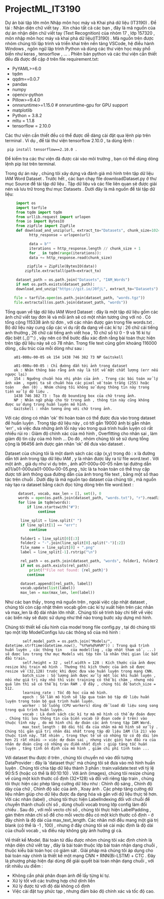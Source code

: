 # ProjectML_IT3190
Dự án bài tập lớn môn Nhập môn học máy và Khai phá dữ liệu (IT3190) . Đề tài : Nhận diện chữ viết tay .
Xin chào tất cả các bạn , đây là mã nguồn của dự án nhận diện chữ viết tay (Text Recognition) của nhóm 17 , lớp 157320 , môn nhập môn học máy và khai phá dữ liệu(IT3190) . Mã nguồn trên được nhóm chúng tôi lập trình và triển khai trên nền tảng VSCode, hệ điều hành Windows , ngôn ngữ lập trình Python và dùng các thư viện học máy phổ biến như keras , tensorflow , ... . Phiên bản python và các thư viện cần thiết đều đã được đề cập ở trên file requirement.txt:

- PyYAML>=6.0
- tqdm
- qqdm==0.0.7
- pandas
- numpy
- opencv-python
- Pillow>=9.4.0
- onnxruntime>=1.15.0  # onnxruntime-gpu for GPU support
- matplotlib
- Python = 3.8.2
- mltu = 1.1.8
- tensorflow = 2.10.0


Các thư viện cần thiết đều có thể được dễ dàng cài đặt qua lệnh pip trên terminal . Ví dụ , để tải thư viện tensorflow 2.10.0 , ta dùng lệnh :

     pip install tensorflow==2.10.0 .

Để kiểm tra các thư viện đã được cài vào môi trường , bạn có thể dùng dòng lệnh pip list trên terminal.


Trong dự án này , chúng tôi xây dựng và đánh giá mô hình trên tập dữ liệu IAM Word Dataset . Trước hết , các bạn chạy file downloadDataset.py ở thư mục Source để tải tập dữ liệu . Tập dữ liệu và các file liên quan sẽ được giải nén và lưu trữ trong thư mục Datasets . Dưới đây là mã nguồn để tải tập dữ liệu: 

```python
     import os
     import tarfile
     from tqdm import tqdm
     from urllib.request import urlopen
     from io import BytesIO
     from zipfile import ZipFile
     def download_and_unzip(url, extract_to="Datasets", chunk_size=1024*1024):
           http_response = urlopen(url)

           data = b""
           iterations = http_response.length // chunk_size + 1
           for _ in tqdm(range(iterations)):
           data += http_response.read(chunk_size)

          zipfile = ZipFile(BytesIO(data))
         zipfile.extractall(path=extract_to)

     dataset_path = os.path.join("Datasets", "IAM_Words")
     if not os.path.exists(dataset_path):
     download_and_unzip("https://git.io/J0fjL", extract_to="Datasets")

    file = tarfile.open(os.path.join(dataset_path, "words.tgz"))
    file.extractall(os.path.join(dataset_path, "words"))
```

Tổng quan về tập dữ liệu IAM Word Dataset : đây là một tập dữ liệu gồm các ảnh chữ viết tay đơn lẻ và mỗi ảnh sẽ có một nhãn tương ứng với nó . Có tổng cộng 115338 ảnh từ đơn , với các nhãn được gán trong file words.txt . Bộ dữ liệu này cung cấp các ví dụ rất đa dạng về các kí tự : 26 chữ cái tiếng anh thường , 26 chữ cái tiếng anh viết hoa , 10 chữ số từ 0 - 9 và 16 kí tự đặc biệt (.,()'":) , vậy nên có thể bước đầu xác định rằng bài toán thực hiện trên tập dữ liệu này sẽ có 78 nhãn. Trong file text cũng gồm khoảng 116000 dòng , cấu trúc của mỗi dòng như sau : 

```text
    a01-000u-00-05 ok 154 1438 746 382 73 NP Gaitskell

    a01-000u-00-05 : Chỉ đường dẫn tới ảnh trong dataset
    ok : Nhãn thông báo rằng ảnh này là tốt về mặt chất lượng (err nếu ngược lại)
    154 : Ngưỡng chuẩn hóa nhị phân của ảnh . Trong các bài toán xử lý ảnh xám , người ta sẽ chuẩn hóa các pixel về toàn trắng (255) hoặc toàn    đen (0) . Nhóm chúng tôi không sử dụng thông tin này trong tiền xử lý dữ liệu . 
    1438 746 382 73 : Tọa độ bounding box của chữ trong ảnh.
    NP : Nhãn ngữ pháp cho từ trong ảnh , thông tin này cũng không được sử dụng trong huấn luyện mô hình.
    Gaitskell : nhãn tương ứng với chữ trong ảnh.
```



Với các dòng có nhãn 'ok' thì hoàn toàn có thể được đưa vào trong dataset để huấn luyện . Trong tập dữ liệu này , có tới gần 19000 ảnh bị gắn nhãn 'err' , và việc đưa những ảnh lỗi này vào trong quá trình huấn luyện có rất nhiều rủi ro : Giảm độ chính xác của mô hình , Overfitting cho nhãn sai , làm giảm độ tin cậy của mô hình ... Do đó , nhóm chúng tôi sẽ sử dụng tổng cộng là 96456 ảnh được gán nhãn 'ok' để đưa vào dataset .

Dataset của chúng tôi là một danh sách các cặp (x,y) trong đó : x là đường dẫn tới ảnh trong tập dữ liệu IAM , y là nhãn được lấy ra từ file word.text . Với một ảnh , giả dụ như ví dụ trên , ảnh a01-000u-00-05 nằm tại đường dẫn a01/a01-000u/a01-000u-00-05.png , tức là ta hoàn toàn có thể truy cập được tới ảnh thông qua đường dẫn của ảnh trong file text , bằng một số thao tác trên chuỗi . Dưới đây là mã nguồn tạo dataset của chúng tôi , mã nguồn này tạo ra dataset bằng cách đọc từng dòng trên file word.text : 
```python
      dataset, vocab, max_len = [], set(), 0
      words = open(os.path.join(dataset_path, "words.txt"), "r").readlines()
      for line in tqdm(words):
          if line.startswith("#"):
               continue

       line_split = line.split(" ")
       if line_split[1] == "err":
           continue

       folder1 = line_split[0][:3]
       folder2 = "-".join(line_split[0].split("-")[:2])
       file_name = line_split[0] + ".png"
       label = line_split[-1].rstrip("\n")

       rel_path = os.path.join(dataset_path, "words", folder1, folder2, file_name)
       if not os.path.exists(rel_path):
           print(f"File not found: {rel_path}")
          continue

       dataset.append([rel_path, label])
       vocab.update(list(label))
       max_len = max(max_len, len(label))
```

Như các bạn thấy , trong mã nguồn trên , ngoài việc cập nhật dataset , chúng tôi còn cập nhật thêm vocab gồm các kí tự xuất hiện trên các nhãn và max_len là độ dài nhãn lớn nhất . Chúng tôi sẽ trình bày chi tiết về việc các biến này sẽ được sử dụng như thế nào trong bước xây dựng mô hình.

Chúng tôi thiết kế cấu hình của model trong file config.py , tại đó chúng tôi tạo một lớp ModelConfigs lưu các thông số của mô hình :
```text
        self.model_path = os.path.join("Models/", datetime.strftime(datetime.now(), "%Y%m%d%H%M")) : Trong quá trình huấn luyện , các thông tin    của model(log , cập nhật tham số , ...) sẽ được lưu trong thư mục Models với tệp tên là nhãn thời gian lúc bắt đầu train.
        self.height = 32 , self.width = 128 : Kích thước của ảnh được resize khi train mô hình . Thường thì kích thước của ảnh sẽ được resize về (32,128) trước khi được đưa vào huấn luyện trong mạng CNN.
        batch_size : Số lượng ảnh được xử lý một lúc khi huấn luyện , nếu như giá trị này nhỏ thì việc training có thể bị chậm , nhưng nếu quá lớn thì sẽ có thể bị tràn RAM . Ở đây , chúng tôi để batch_size = 512.
        learning_rate : Tốc độ học của mô hình.
        epoch : Số lần mô hình sẽ lặp qua toàn bộ tập dữ liệu huấn luyện trong toàn bộ quá trình huấn luyện.
        worker : Số luồng (CPU workers) dùng để load dữ liệu song song trong quá trình huấn luyện.
        vocab : Là danh sách các kí tự mà mô hình có thể dự đoán được . Chúng tôi lưu thông tin của biến vocab (ở đoạn code ở trên) vào thuộc tính này , do mô hình chỉ dự đoán các ảnh trong tập IAM Word.
        max_text_length : Độ dài tối đa của nhãn mà mô hình sẽ xử lý . Chúng tôi gán giá trị nhãn dài nhất trong tập dữ liệu IAM (là 21) vào thuộc tính này. Tất nhiên , trong thực tế sẽ có những từ có độ dài lớn hơn 21 rất nhiều -> việc dự đoán sai , nhưng việc giới hạn đầu ra của nhãn dự đoán cũng có những ưu điểm nhất định : giúp tăng tốc huấn luyện , tăng tính ổn định của mô hình , giảm chi phí tính toán ...
````
Với dataset thu được ở trên , chúng tôi chuyển nó vào đối tượng DataProvider : đây là 'dataset thực' mà chúng tôi sẽ đưa vào mô hình huấn luyện . Chúng tôi chia tập dữ liệu thành 3 phần : train:validate:test với tỷ lệ 90:5:5 (hoặc có thể là 80:10:10) .
   Với ảnh (images), chúng tôi resize chúng về cùng một kích thước cố định (32*128) và đối với riêng tập train , chúng tôi thực hiện các phép tăng cường dữ liệu như : Chỉnh độ sáng , Chỉnh độ dày của chữ , Chỉnh độ sắc của ảnh , Xoay ảnh . Các phép tăng cường dữ liệu nhằm giúp cho dữ liệu được đa dạng hóa và gần với dữ liệu thực tế hơn.
   Với các nhãn (label) , chúng tôi thực hiện LabelIndexing đối với chuỗi để chuyển thành chuỗi chỉ số , dùng chuỗi vocab trong lớp config làm đối chiếu . Sau đó , với mỗi vecto chỉ số , chúng tôi thực hiện LabelPadding , gán thêm nhãn chỉ số để cho mỗi vecto đều có một kích thước cố định - ở đây chính là độ dài của max_text_length. Các nhãn mới đều mang một giá trị blank (có thể là -1 , 100) , nhưng ở đây chúng tôi sẽ cài mặc định là độ dài của chuỗi vocab , và điều này không gây ảnh hưởng gì cả.

Về thiết kế Model.
Bài toán từ đầu được nhóm chúng tôi xác định chính là nhận diện chữ viết tay , đây là bài toán thuộc lớp bài toán nhận dạng chuỗi , thuộc kiểu bài toán học có giám sát . Giải pháp mà chúng tôi áp dụng cho bài toán này chính là thiết kế một mạng CNN + RNN(Bi-LSTM) + CTC . Đây là phương pháp hiện đại dùng để giải quyết bài toán nhận dạng chuỗi , với rất nhiều ưu điểm :

- Không cần phải phân đoạn ảnh để lấy từng kí tự.
- Xử lý tốt với các trường hợp chữ dính liền
- Xử lý được từ với độ dài không cố định
- Việc cài đặt tuy phức tạp , nhưng đảm bảo độ chính xác và tốc độ cao.
